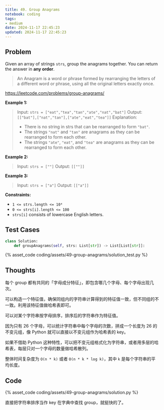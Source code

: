 ```yaml
---
title: 49. Group Anagrams
notebook: coding
tags:
- medium
date: 2024-11-17 22:45:23
updated: 2024-11-17 22:45:23
---
```

## Problem

Given an array of strings `strs`, group the anagrams together. You can return the answer in **any order**.

> An Anagram is a word or phrase formed by rearranging the letters of a different word or phrase, using all the original letters exactly once.

<https://leetcode.com/problems/group-anagrams/>

**Example 1:**

> Input: `strs = ["eat","tea","tan","ate","nat","bat"]`
> Output: `[["bat"],["nat","tan"],["ate","eat","tea"]]`
> Explanation:
>
> - There is no string in strs that can be rearranged to form `"bat"`.
> - The strings `"nat"` and `"tan"` are anagrams as they can be rearranged to form each other.
> - The strings `"ate"`, `"eat"`, and `"tea"` are anagrams as they can be rearranged to form each other.

**Example 2:**

> Input: `strs = [""]`
> Output: `[[""]]`

**Example 3:**

> Input: `strs = ["a"]`
> Output: `[["a"]]`

**Constraints:**

- `1 <= strs.length <= 10⁴`
- `0 <= strs[i].length <= 100`
- `strs[i]` consists of lowercase English letters.

## Test Cases

``` python
class Solution:
    def groupAnagrams(self, strs: List[str]) -> List[List[str]]:
```

{% asset_code coding/assets/49-group-anagrams/solution_test.py %}

## Thoughts

每个 group 都有共同的「字母成分特征」，即包含哪几个字母、每个字母出现几次。

可以构造一个特征值，确保同组内的字符串计算得到的特征值一致，但不同组的不一致。利用该特征值做哈希表即可。

可以对某个字符串按字母排序，排序后的字符串作为特征值。

因为只有 26 个字母，可以统计字符串中每个字母的次数，拼成一个长度为 26 的不变元组，像 Python 就可以直接以不变元组作为哈希表的 key。

如果不借助 Python 这种特性，可以把不变元组格式化为字符串，或者用多层的哈希表，每层只对一个字母的数量做哈希散列。

整体时间复杂度为 `O(n * k)` 或者 `O(n * k * log k)`，其中 `k` 是每个字符串的平均长度。

## Code

{% asset_code coding/assets/49-group-anagrams/solution.py %}

直接把字符串排序当作 key 在字典中查找 group，就挺快的了。
